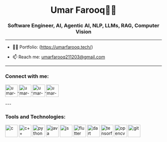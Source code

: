 <h1 align="center">Umar Farooq👨‍💻</h1>
<h3 align="center">
  Software Engineer,
  AI, Agentic AI, NLP, LLMs, RAG, Computer Vision
  </h3>

---

- 👨‍💻 Portfolio: (https://umarfarooq.tech/)

- 📫 Reach me: [umarfarooq211203@gmail.com](mailto:umarfarooq211203@gmail.com)
---

### Connect with me:
<p align="left">
  <a href="https://www.linkedin.com/in/umarrfarooq" target="blank">
    <img align="center" src="https://cdn.jsdelivr.net/gh/devicons/devicon/icons/linkedin/linkedin-original.svg" alt="umar-farooq" height="40" width="40" />
  </a>
  <a href="https://www.instagram.com/umarfarooq2112" target="blank">
    <img align="center" src="https://www.svgrepo.com/show/452229/instagram-1.svg" alt="umar-farooq" height="40" width="40" />
  </a>
  <a href="https://wa.me/923355022002" target="blank">
    <img align="center" src="https://www.svgrepo.com/show/110197/whatsapp.svg" alt="umar-farooq" height="40" width="40" />
  </a>
  <a href="mailto:umarfarooq211203@gmail.com" target="blank">
    <img align="center" src="https://www.svgrepo.com/show/484995/email-part-2.svg" alt="umar-farooq" height="40" width="40" />
  </a>
</p>
---

### Tools and Technologies:
<p align="left">
  <img src="https://cdn.jsdelivr.net/gh/devicons/devicon/icons/c/c-original.svg" alt="c" width="40" height="40"/>
  <img src="https://cdn.jsdelivr.net/gh/devicons/devicon/icons/cplusplus/cplusplus-original.svg" alt="c++" width="40" height="40"/>
  <img src="https://cdn.jsdelivr.net/gh/devicons/devicon/icons/python/python-original.svg" alt="python" width="40" height="40"/>
  <img src="https://cdn.jsdelivr.net/gh/devicons/devicon/icons/java/java-original.svg" alt="java" width="40" height="40"/>
  <img src="https://cdn.jsdelivr.net/gh/devicons/devicon/icons/javascript/javascript-original.svg" alt="js" width="40" height="40"/>
  <img src="https://cdn.jsdelivr.net/gh/devicons/devicon/icons/flutter/flutter-original.svg" alt="flutter" width="40" height="40"/>
  <img src="https://cdn.jsdelivr.net/gh/devicons/devicon/icons/dart/dart-original.svg" alt="dart" width="40" height="40"/>
  <img src="https://cdn.jsdelivr.net/gh/devicons/devicon/icons/tensorflow/tensorflow-original.svg" alt="tensorflow" width="40" height="40"/>
  <img src="https://cdn.jsdelivr.net/gh/devicons/devicon/icons/opencv/opencv-original.svg" alt="opencv" width="40" height="40"/>
  <img src="https://cdn.jsdelivr.net/gh/devicons/devicon/icons/git/git-original.svg" alt="git" width="40" height="40"/>
</p>
